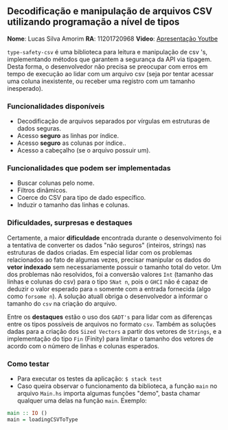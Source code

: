 ## Decodificação e manipulação de arquivos CSV utilizando programação a nível de tipos
**Nome**: Lucas Silva Amorim
**RA**: 11201720968
**Video**: [Apresentação Youtbe](https://youtu.be/PQgmxBs5mpo)
 
`type-safety-csv` é uma biblioteca para leitura e manipulação de csv 's, implementando métodos que garantem a segurança da API via tipagem.
Desta forma, o desenvolvedor não precisa se preocupar com erros em tempo de execução ao lidar com um arquivo csv (seja por tentar acessar uma coluna inexistente, ou receber uma registro com um tamanho inesperado).
 
### Funcionalidades disponíveis
- Decodificação de arquivos separados por vírgulas em estruturas de dados seguras.
- Acesso **seguro** as linhas por índice.
- Acesso **seguro** as colunas por índice..
- Acesso a cabeçalho (se o arquivo possuir um).
 
### Funcionalidades que podem ser implementadas
- Buscar colunas pelo nome.
- Filtros dinâmicos.
- Coerce do CSV para tipo de dado específico.
- Induzir o tamanho das linhas e colunas.
 
### Dificuldades, surpresas e destaques
Certamente, a maior **dificuldade** encontrada durante o desenvolvimento foi a tentativa de converter os dados "não seguros" (inteiros, strings) nas estruturas de dados criadas. Em especial lidar com os problemas relacionados ao fato de algumas vezes, precisar manipular os dados do **vetor indexado** sem necessariamente possuir o tamanho total do vetor. Um dos problemas não resolvidos, foi a conversão valores `Int` (tamanho das linhas e colunas do csv) para o tipo `SNat n`, pois o `GHCI` não é capaz de deduzir o valor esperado para `n` somente com a entrada fornecida (algo como `forsome n`). A solução atuall obriga o desenvolvedor a informar o tamanho do `csv` na criação do arquivo.
 
Entre os **destaques** estão o uso dos `GADT's` para lidar com as diferenças entre os tipos possíveis de arquivos no formato `csv`. Também as soluções dadas para a criação dos `Sized Vectors` a partir dos vetores de `Strings`, e a implementação do tipo `Fin` (Finity) para limitar o tamanho dos vetores de acordo com o número de linhas e colunas esperados.
 
### Como testar
- Para executar os testes da aplicação:
   `$ stack test`
- Caso queira observar o funcionamento da biblioteca, a função `main` no arquivo `Main.hs` importa algumas funções "demo", basta chamar qualquer uma delas na função `main`. Exemplo:
 
```haskell
main :: IO ()
main = loadingCSVToType
```